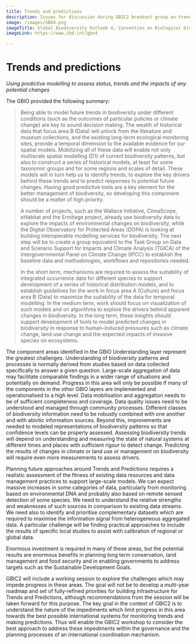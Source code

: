 ```yaml
---
title: Trends and predictions
description: Issues for discussion during GBIC2 breakout group on trends and predictions breakout
image: /images/GBO4.png
imageTitle: Global Biodiversity Outlook 4, Convention on Biological Diversity, licensed under  CC BY-NC 3.0
imageLink: https://www.cbd.int/gbo4

---
```

# Trends and predictions

_Using predictive modelling to assess status, trends and the impacts of any potential changes_

The GBIO provided the following summary:

> Being able to model future trends in biodiversity under different conditions (such as the outcomes of particular policies or climate change) are key to sound decision making. The wealth of historical data that focus area B (Data) will unlock from the literature and museum collections, and the existing long-term ecological monitoring sites, provide a temporal dimension to the available evidence for our spatial models. Mobilizing all of these data will enable not only multiscale spatial modelling (D1) of current biodiversity patterns, but also to construct a series of historical models, at least for some taxonomic groups and for some regions and scales of detail. These models will in turn help us to identify trends, to explore the key drivers behind these trends and to predict responses to potential future changes. Having good predictive tools are a key element for the better management of biodiversity, so developing this component should be a matter of high priority.
>
> A number of projects, such as the Wallace Initiative, ClimaScope, eHabitat and the Ermitage project, already use biodiversity data to explore the impacts of environmental changes on biodiversity, while the Digital Observatory for Protected Areas (DOPA) is looking at building interoperable modelling services for biodiversity. The next step will be to create a group equivalent to the Task Group on Data and Scenario Support for Impacts and Climate Analysis (TGICA) of the Intergovernmental Panel on Climate Change (IPCC) to establish the baseline data and methodologies, workflows and repositories needed. 
>
> In the short term, mechanisms are required to assess the suitability of integrated occurrence data for different species to support development of a series of historical distribution models, and to establish guidelines for the work in focus area A (Culture) and focus area B (Data) to maximize the suitability of the data for temporal modelling. In the medium term, work should focus on visualization of such models and on algorithms to explore the drivers behind apparent changes in biodiversity. In the long term, these insights should support development of tools to model predicted changes in biodiversity in response to human-induced pressures such as climate change, land use change and the expected impacts of invasive species on ecosystems.

The component areas identified in the GBIO Understanding layer represent the greatest challenges. Understanding of biodiversity patterns and processes is normally derived from studies based on data collected specifically to answer a given question. Large-scale aggregation of data may facilitate comparable findings in a wider range of situations and potentially on demand. Progress in this area will only be possible if many of the components in the other GBIO layers are implemented and operationalised to a high level. Data mobilisation and aggregation needs to be of sufficient completeness and coverage. Data quality issues need to be understood and managed through community processes. Different classes of biodiversity information need to be robustly combined with one another and with abiotic information sources. Beyond this, improvements are needed to modeled representations of biodiversity patterns so that confidence levels can be properly assessed. Assessing biodiversity trends will depend on understanding and measuring the state of natural systems at different times and places with sufficient rigour to detect change. Predicting the results of changes in climate or land use or management on biodiversity will require even more measurements to assess drivers. 

Planning future approaches around Trends and Predictions requires a realistic assessment of the fitness of existing data resources and data management practices to support large-scale models. We can expect massive increases in some categories of data, particularly from monitoring based on environmental DNA and probably also based on remote sensed detection of some species. We need to understand the relative strengths and weaknesses of such sources in comparison to existing data streams.  We need also to identify and prioritise complementary datasets which are required to maximise the information signal from heterogeneous aggregated data. A particular challenge will be finding practical approaches to include the results of specific local studies to assist with calibration of regional or global data.

Enormous investment is required in many of these areas, but the potential results are enormous benefits in planning long term conservation, land management and food security and in enabling governments to address targets such as the Sustainable Development Goals.

GBIC2 will include a working session to explore the challenges which may impede progress in these areas.  The goal will not be to develop a multi-year roadmap and set of fully-refined priorities for building infrastructure for Trends and Predictions, although recommendations from the session will be taken forward for this purpose.  The key goal in the context of GBIC2 is to understand the nature of the impediments which limit progress in this area towards the best possible international systems for monitoring trends and making predictions. Thus will enable the GBIC2 workshop to consider the best approach to address these impediments within the governance and the planning processes of an international coordination mechanism.

